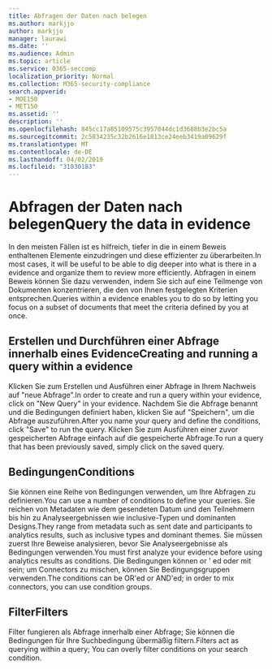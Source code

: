 ```yaml
---
title: Abfragen der Daten nach belegen
ms.author: markjjo
author: markjjo
manager: laurawi
ms.date: ''
ms.audience: Admin
ms.topic: article
ms.service: O365-seccomp
localization_priority: Normal
ms.collection: M365-security-compliance
search.appverid:
- MOE150
- MET150
ms.assetid: ''
description: ''
ms.openlocfilehash: 845cc17a85109575c3957044dc1d3688b3e2bc5a
ms.sourcegitcommit: 2c5834235c32b2616e1813ce24eeb3419a09629f
ms.translationtype: MT
ms.contentlocale: de-DE
ms.lasthandoff: 04/02/2019
ms.locfileid: "31030183"
---
```

# <a name="query-the-data-in-evidence"></a><span data-ttu-id="5aa30-102">Abfragen der Daten nach belegen</span><span class="sxs-lookup"><span data-stu-id="5aa30-102">Query the data in evidence</span></span>

<span data-ttu-id="5aa30-103">In den meisten Fällen ist es hilfreich, tiefer in die in einem Beweis enthaltenen Elemente einzudringen und diese effizienter zu überarbeiten.</span><span class="sxs-lookup"><span data-stu-id="5aa30-103">In most cases, it will be useful to be able to dig deeper into what is there in a evidence and organize them to review more efficiently.</span></span> <span data-ttu-id="5aa30-104">Abfragen in einem Beweis können Sie dazu verwenden, indem Sie sich auf eine Teilmenge von Dokumenten konzentrieren, die den von Ihnen festgelegten Kriterien entsprechen.</span><span class="sxs-lookup"><span data-stu-id="5aa30-104">Queries within a evidence enables you to do so by letting you focus on a subset of documents that meet the criteria defined by you at once.</span></span>

## <a name="creating-and-running-a-query-within-a-evidence"></a><span data-ttu-id="5aa30-105">Erstellen und Durchführen einer Abfrage innerhalb eines Evidence</span><span class="sxs-lookup"><span data-stu-id="5aa30-105">Creating and running a query within a evidence</span></span>

<span data-ttu-id="5aa30-106">Klicken Sie zum Erstellen und Ausführen einer Abfrage in Ihrem Nachweis auf "neue Abfrage".</span><span class="sxs-lookup"><span data-stu-id="5aa30-106">In order to create and run a query within your evidence, click on "New Query" in your evidence.</span></span> <span data-ttu-id="5aa30-107">Nachdem Sie die Abfrage benannt und die Bedingungen definiert haben, klicken Sie auf "Speichern", um die Abfrage auszuführen.</span><span class="sxs-lookup"><span data-stu-id="5aa30-107">After you name your query and define the conditions, click "Save" to run the query.</span></span> <span data-ttu-id="5aa30-108">Klicken Sie zum Ausführen einer zuvor gespeicherten Abfrage einfach auf die gespeicherte Abfrage.</span><span class="sxs-lookup"><span data-stu-id="5aa30-108">To run a query that has been previously saved, simply click on the saved query.</span></span>

## <a name="conditions"></a><span data-ttu-id="5aa30-109">Bedingungen</span><span class="sxs-lookup"><span data-stu-id="5aa30-109">Conditions</span></span>

<span data-ttu-id="5aa30-110">Sie können eine Reihe von Bedingungen verwenden, um Ihre Abfragen zu definieren.</span><span class="sxs-lookup"><span data-stu-id="5aa30-110">You can use a number of conditions to define your queries.</span></span> <span data-ttu-id="5aa30-111">Sie reichen von Metadaten wie dem gesendeten Datum und den Teilnehmern bis hin zu Analyseergebnissen wie inclusive-Typen und dominanten Designs.</span><span class="sxs-lookup"><span data-stu-id="5aa30-111">They range from metadata such as sent date and participants to analytics results, such as inclusive types and dominant themes.</span></span> <span data-ttu-id="5aa30-112">Sie müssen zuerst Ihre Beweise analysieren, bevor Sie Analyseergebnisse als Bedingungen verwenden.</span><span class="sxs-lookup"><span data-stu-id="5aa30-112">You must first analyze your evidence before using analytics results as conditions.</span></span> <span data-ttu-id="5aa30-113">Die Bedingungen können or ' ed oder mit sein; um Connectors zu mischen, können Sie Bedingungsgruppen verwenden.</span><span class="sxs-lookup"><span data-stu-id="5aa30-113">The conditions can be OR'ed or AND'ed; in order to mix connectors, you can use condition groups.</span></span>

## <a name="filters"></a><span data-ttu-id="5aa30-114">Filter</span><span class="sxs-lookup"><span data-stu-id="5aa30-114">Filters</span></span>
<span data-ttu-id="5aa30-115">Filter fungieren als Abfrage innerhalb einer Abfrage; Sie können die Bedingungen für Ihre Suchbedingung übermäßig filtern.</span><span class="sxs-lookup"><span data-stu-id="5aa30-115">Filters act as querying within a query; You can overly filter conditions on your search condition.</span></span>


